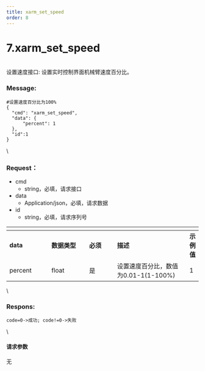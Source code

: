 ```yaml
---
title: xarm_set_speed
order: 8
---
```

# 7.xarm\_set\_speed
\
设置速度接口:
设置实时控制界面机械臂速度百分比。
### Message:   
  ```
#设置速度百分比为100%
{
    "cmd": "xarm_set_speed",
    "data": {
        "percent": 1
    },
    "id":1
}
```
\
### Request：  
* cmd
  * string，必填，请求接口
* data
  * Application/json，必填，请求数据
* id
  * string，必填，请求序列号

  

<table data-header-hidden><thead><tr><th width="109"></th><th width="103"></th><th width="74"></th><th width="223"></th><th></th></tr></thead><tbody><tr><td><strong>data</strong></td><td><strong>数据类型</strong></td><td><strong>必须</strong></td><td><strong>描述</strong></td><td><strong>示例值</strong></td></tr><tr><td>percent</td><td>float</td><td>是</td><td>设置速度百分比，数值为0.01-1(1-100%)</td><td>1</td></tr></tbody></table>
\

### Respons:  
```
code=0->成功; code!=0->失败
```
\
#### 请求参数
无
